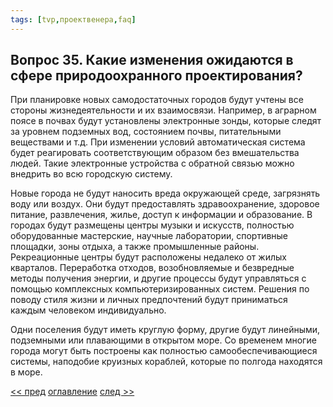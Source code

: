 ```yaml
---
tags: [tvp,проектвенера,faq]
---
```

## Вопрос 35. Какие изменения ожидаются в сфере природоохранного проектирования?

При планировке новых самодостаточных городов будут учтены все стороны жизнедеятельности и их взаимосвязи. Например, в аграрном поясе в почвах будут установлены электронные зонды, которые следят за уровнем подземных вод, состоянием почвы, питательными веществами и т.д. При изменении условий автоматическая система будет реагировать соответствующим образом без вмешательства людей. Такие электронные устройства с обратной связью можно внедрить во всю городскую систему.

Новые города не будут наносить вреда окружающей среде, загрязнять воду или воздух. Они будут предоставлять здравоохранение, здоровое питание, развлечения, жилье, доступ к информации и образование. В городах будут размещены центры музыки и искусств, полностью оборудованные мастерские, научные лаборатории, спортивные площадки, зоны отдыха, а также промышленные районы. Рекреационные центры будут расположены недалеко от жилых кварталов. Переработка отходов, возобновляемые и безвредные методы получения энергии, и другие процессы будут управляться с помощью комплексных компьютеризированных систем. Решения по поводу стиля жизни и личных предпочтений будут приниматься каждым человеком индивидуально.

Одни поселения будут иметь круглую форму, другие будут линейными, подземными или плавающими в открытом море. Со временем многие города могут быть построены как полностью самообеспечивающиеся системы, наподобие круизных кораблей, которые по полгода находятся в море.

[<< пред](Вопрос%2034.%20Увидим%20ли%20мы%20в%20ближайшем%20будущем%20летающие%20автомобили.md) [оглавление](FAQ%20%D0%BF%D0%BE%20%D0%BF%D1%80%D0%BE%D0%B5%D0%BA%D1%82%D1%83%20%C2%AB%D0%92%D0%B5%D0%BD%D0%B5%D1%80%D0%B0%C2%BB.md) [след >>](Вопрос%2036.%20Является%20ли%20Проект%20Венера%20осуществимым%20с%20технологической%20точки%20зрения.md)